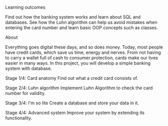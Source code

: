  Learning outcomes

Find out how the banking system works and learn about SQL and databases. See how the Luhn algorithm can help us avoid mistakes when entering the card number and learn basic OOP concepts such as classes.


 About

Everything goes digital these days, and so does money. Today, most people have credit cards, which save us time, energy and nerves. From not having to carry a wallet full of cash to consumer protection, cards make our lives easier in many ways. In this project, you will develop a simple banking system with database.



Stage 1/4: Card anatomy
Find out what a credit card consists of.

Stage 2/4: Luhn algorithm
Implement Luhn Algorithm to check the card number for validity.

Stage 3/4: I'm so lite
Create a database and store your data in it.

Stage 4/4: Advanced system
Improve your system by extending its functionality. 


